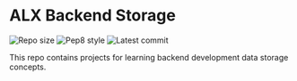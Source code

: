# ALX Backend Storage

![Repo size](https://img.shields.io/github/repo-size/Nathanabe/alx-backend-storage)
![Pep8 style](https://img.shields.io/badge/PEP8-style%20guide-purple?style=round-square)
![Latest commit](https://img.shields.io/github/last-commit/Nathanabe/alx-backend-storage/main?style=round-square)

This repo contains projects for learning backend development data storage concepts.
